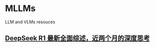 # MLLMs
LLM and VLMs resouces


## [DeepSeek R1 最新全面综述，近两个月的深度思考](https://mp.weixin.qq.com/s/aZky-d9733mhbAAS24n6zg)

